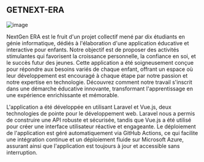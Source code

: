 ## GETNEXT-ERA
![image](https://github.com/ibtissamaidoun/NextGen-Era-/assets/159814656/5ea40744-0b66-4fc9-bbd9-d4b9ea278619)

NextGen ERA est le fruit d'un projet collectif mené par dix étudiants en génie informatique, dédiés à l'élaboration d'une application éducative et interactive pour enfants. Notre objectif est de proposer des activités stimulantes qui favorisent la croissance personnelle, la confiance en soi, et le succès futur des jeunes. Cette application a été soigneusement conçue pour répondre aux besoins variés de chaque enfant, offrant un espace où leur développement est encouragé à chaque étape par notre passion et notre expertise en technologie. Découvrez comment notre travail s'inscrit dans une démarche éducative innovante, transformant l'apprentissage en une expérience enrichissante et mémorable.

L'application a été développée en utilisant Laravel et Vue.js, deux technologies de pointe pour le développement web. Laravel nous a permis de construire une API robuste et sécurisée, tandis que Vue.js a été utilisé pour créer une interface utilisateur réactive et engageante. Le déploiement de l'application est géré automatiquement via GitHub Actions, ce qui facilite une intégration continue et un déploiement fluide sur Microsoft Azure, assurant ainsi que l'application est toujours à jour et accessible sans interruption.
